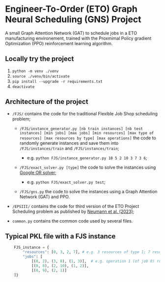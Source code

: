 # Engineer-To-Order (ETO) Graph Neural Scheduling (GNS) Project

A small Graph Attention Network (GAT) to schedule jobs in a ETO manufacturing environement, trained with the Proxmimal Policy gradient Optimization (PPO) reinforcement learning algorithm.

## Locally try the project
1. `python -m venv ./venv`
2. `source ./venv/bin/activate`
3. `pip install --upgrade -r requirements.txt`
4. `deactivate`

## Architecture of the project
* `/FJS/` contains the code for the traditional Flexible Job Shop scheduling problem;
    * `/FJS/instance_generator.py [nb train instances] [nb test instances] [min jobs] [max jobs] [min resources] [max type of resources] [max resources by type] [max operations]` the code to randomly generate instances and save them into `/FJS/instances/train` and `/FJS/instances/train`;
        * e.g. `python FJS/instance_generator.py 10 5 2 10 3 7 3 6`;

    * `/FJS/exact_solver.py [type]` the code to solve the instances using [Google OR solver](https://developers.google.com/optimization);
        * e.g. `python FJS/exact_solver.py test`;

    * `/FJS/gns.py` the code to solve the instances using a Graph Attention Network (GAT) and PPO. 
* `/EPSIII/` contains the code for third version of the ETO Project Scheduling problem as published by [Neumann et al. (2023)](https://doi.org/10.1016/j.ijpe.2023.109077); 

* `common.py` contains the common code used by several files.

## Typical PKL file with a FJS instance 
```python
    FJS_instance = {
        "resources": [0, 3, 2, 7], # e.g. 3 resources of type 1; 7 resources of type 3
        "jobs": [  
            [(0, 2), (3, 8), (1, 3)],  # e.g. operation 1 (of job 0) runs on resource type 3 with a processing time of 8 
            [(0, 8), (2, 10), (1, 2)],  
            [(0, 9), (2, 1)]  
    ]}
```